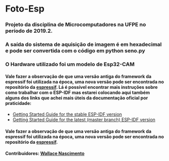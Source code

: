 # Foto-Esp

### Projeto da disciplina de Microcomputadores na UFPE no período de 2019.2. 

### A saída do sistema de aquisição de imagem é em hexadecimal e pode ser convertida com o código em python seno.py


### O Hardware utilizado foi um modelo de Esp32-CAM

#### Vale fazer a observação de que uma versão antiga do framework da espressif foi utilizada na época, uma nova versão pode ser encontrada no repositório da [espressif](https://github.com/espressif/esp-idf). Lá é possível encontrar mais instruções sobre como trabalhar com o ESP-IDF mas estarei colocando aqui também alguns dos links que achei mais úteis da documentação oficial por praticidade:

* [Getting Started Guide for the stable ESP-IDF version](https://docs.espressif.com/projects/esp-idf/en/stable/get-started/)
* [Getting Started Guide for the latest (master branch) ESP-IDF version](https://docs.espressif.com/projects/esp-idf/en/latest/get-started/)


#### Vale fazer a observação de que uma versão antiga do framework da espressif foi utilizada na época, uma nova versão pode ser encontrada no repositório da [espressif](https://github.com/espressif/esp-idf).



#### Contribuidores: [Wallace Nascimento](http://github.com/Wallace-NMelo)
